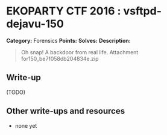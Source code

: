 # EKOPARTY CTF 2016 : vsftpd-dejavu-150

**Category:** Forensics
**Points:**
**Solves:**
**Description:**

> Oh snap! A backdoor from real life.  Attachment for150_be7f058db204834e.zip


## Write-up

(TODO)

## Other write-ups and resources

* none yet
